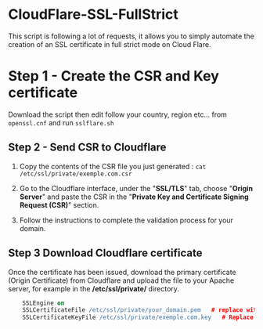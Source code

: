# CloudFlare-SSL-FullStrict

This script is following a lot of requests, it allows you to simply automate the creation of an SSL certificate in full strict mode on Cloud Flare.

# Step 1 - Create the CSR and Key certificate

Download the script then edit follow your country, region etc...  from `openssl.cnf` and run `sslflare.sh`

## Step 2 - Send CSR to Cloudflare
 1. Copy the contents of the CSR file you just generated :
 `cat /etc/ssl/private/exemple.com.csr`
 
 2. Go to the Cloudflare interface, under the "**SSL/TLS**" tab, choose "**Origin Server**" and paste the CSR in the "**Private Key and Certificate Signing Request (CSR)**" section.

3. Follow the instructions to complete the validation process for your domain.

## Step 3  Download Cloudflare certificate
Once the certificate has been issued, download the primary certificate (Origin Certificate) from Cloudflare and
upload the file to your Apache server, for example in the **/etc/ssl/private/** directory.

```apache
    SSLEngine on
    SSLCertificateFile /etc/ssl/private/your_domain.pem   # replace with the path to your Cloudflare certificate
    SSLCertificateKeyFile /etc/ssl/private/exemple.com.key   # Replace with the path to your private key
```

